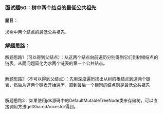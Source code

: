 ### 面试题50：树中两个结点的最低公共祖先

#### 题目：
求树中两个结点的最低公共祖先。

### 解题思路：
解题思路1（可以得到父结点）：从这两个结点向前遍历分别得到它们到树根结点的链表。从而问题简化为求两个链表的第一个公共结点。<br/><br/>


解题思路2（不可以得到父结点）：先用深度遍历找出从树的根结点到这两个链表，然后从这两个链表开始遍历，直到最后一个相同的结点则是最低公共祖先<br/><br/>

解题思路3：如果使用jdk源码中的DefaultMutableTreeNode类来存储树，可以直接调用方法getSharedAncestor得到。<br/><br/>

